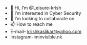 - 👋 Hi, I’m @Leisure-krish
- 👀 I’m interested in Cyber Security 
- 💞️ I’m looking to collaborate on 
- 📫 How to reach me
- E-mail- krishkaslikar@yahoo.com
- Instagram-iminvisible.nk

<!---
Leisure-krish/Leisure-krish is a ✨ special ✨ repository because its `README.md` (this file) appears on your GitHub profile.
You can click the Preview link to take a look at your changes.
--->
